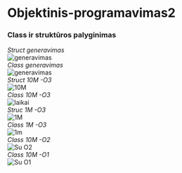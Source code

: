 # Objektinis-programavimas2

### Class ir struktūros palyginimas
*Struct generavimas*<br>
![generavimas](https://user-images.githubusercontent.com/126052244/234398448-4e96b3aa-d356-4247-a81f-6aaeb1915ad8.png)
<br>*Class generavimas*<br>
![generavimas](https://user-images.githubusercontent.com/126052244/234397217-f66d57b1-7c13-4fe8-9357-f0116eb3539f.png)
<br>*Struct 10M -O3*<br>
![10M](https://user-images.githubusercontent.com/126052244/234398455-24bce8cb-db77-49dc-b175-17e82af7e7c9.png)
<br>*Class 10M -O3*<br>
![laikai](https://user-images.githubusercontent.com/126052244/234397222-3fe3024a-405f-4340-9b82-605ca2cb6dc8.png)
<br>*Struc 1M -O3*<br>
![1M](https://user-images.githubusercontent.com/126052244/234398454-2a33dff6-b224-40f3-85ad-4e9e3df7525a.png)
<br>*Class 1M -O3*<br>
![1m](https://user-images.githubusercontent.com/126052244/234397213-97218373-e1cc-417c-bb88-9ff50275dd04.png)
<br>*Class 10M -O2*<br>
![Su O2](https://user-images.githubusercontent.com/126052244/234397226-e9c4c78c-42e0-447c-b3f2-2cefc29aff76.png)
<br>*Class 10M -O1*<br>
![Su O1](https://user-images.githubusercontent.com/126052244/234397223-78e2b2a3-710e-4d17-8893-e720f304042e.png)
